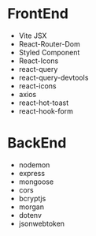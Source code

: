 # FrontEnd

- Vite JSX
- React-Router-Dom
- Styled Component
- React-Icons
- react-query
- react-query-devtools
- react-icons
- axios
- react-hot-toast
- react-hook-form

# BackEnd

- nodemon
- express
- mongoose
- cors
- bcryptjs
- morgan
- dotenv
- jsonwebtoken
